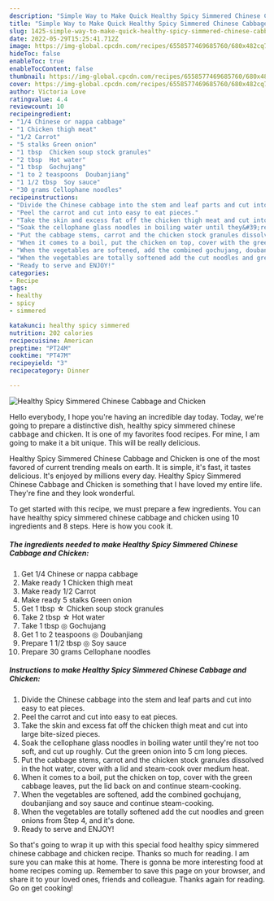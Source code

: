 ```yaml
---
description: "Simple Way to Make Quick Healthy Spicy Simmered Chinese Cabbage and Chicken"
title: "Simple Way to Make Quick Healthy Spicy Simmered Chinese Cabbage and Chicken"
slug: 1425-simple-way-to-make-quick-healthy-spicy-simmered-chinese-cabbage-and-chicken
date: 2022-05-29T15:25:41.712Z
image: https://img-global.cpcdn.com/recipes/6558577469685760/680x482cq70/healthy-spicy-simmered-chinese-cabbage-and-chicken-recipe-main-photo.jpg
hideToc: false
enableToc: true
enableTocContent: false
thumbnail: https://img-global.cpcdn.com/recipes/6558577469685760/680x482cq70/healthy-spicy-simmered-chinese-cabbage-and-chicken-recipe-main-photo.jpg
cover: https://img-global.cpcdn.com/recipes/6558577469685760/680x482cq70/healthy-spicy-simmered-chinese-cabbage-and-chicken-recipe-main-photo.jpg
author: Victoria Love
ratingvalue: 4.4
reviewcount: 10
recipeingredient:
- "1/4 Chinese or nappa cabbage"
- "1 Chicken thigh meat"
- "1/2 Carrot"
- "5 stalks Green onion"
- "1 tbsp  Chicken soup stock granules"
- "2 tbsp  Hot water"
- "1 tbsp  Gochujang"
- "1 to 2 teaspoons  Doubanjiang"
- "1 1/2 tbsp  Soy sauce"
- "30 grams Cellophane noodles"
recipeinstructions:
- "Divide the Chinese cabbage into the stem and leaf parts and cut into easy to eat pieces."
- "Peel the carrot and cut into easy to eat pieces."
- "Take the skin and excess fat off the chicken thigh meat and cut into large bite-sized pieces."
- "Soak the cellophane glass noodles in boiling water until they&#39;re not too soft, and cut up roughly. Cut the green onion into 5 cm long pieces."
- "Put the cabbage stems, carrot and the chicken stock granules dissolved in the hot water, cover with a lid and steam-cook over medium heat."
- "When it comes to a boil, put the chicken on top, cover with the green cabbage leaves, put the lid back on and continue steam-cooking."
- "When the vegetables are softened, add the combined gochujang, doubanjiang and soy sauce and continue steam-cooking."
- "When the vegetables are totally softened add the cut noodles and green onions from Step 4, and it&#39;s done."
- "Ready to serve and ENJOY!"
categories:
- Recipe
tags:
- healthy
- spicy
- simmered

katakunci: healthy spicy simmered 
nutrition: 202 calories
recipecuisine: American
preptime: "PT24M"
cooktime: "PT47M"
recipeyield: "3"
recipecategory: Dinner

---
```



![Healthy Spicy Simmered Chinese Cabbage and Chicken](https://img-global.cpcdn.com/recipes/6558577469685760/680x482cq70/healthy-spicy-simmered-chinese-cabbage-and-chicken-recipe-main-photo.jpg)

Hello everybody, I hope you're having an incredible day today. Today, we're going to prepare a distinctive dish, healthy spicy simmered chinese cabbage and chicken. It is one of my favorites food recipes. For mine, I am going to make it a bit unique. This will be really delicious.

Healthy Spicy Simmered Chinese Cabbage and Chicken is one of the most favored of current trending meals on earth. It is simple, it's fast, it tastes delicious. It's enjoyed by millions every day. Healthy Spicy Simmered Chinese Cabbage and Chicken is something that I have loved my entire life. They're fine and they look wonderful.




To get started with this recipe, we must prepare a few ingredients. You can have healthy spicy simmered chinese cabbage and chicken using 10 ingredients and 8 steps. Here is how you cook it.

<!--inarticleads1-->

##### The ingredients needed to make Healthy Spicy Simmered Chinese Cabbage and Chicken:

1. Get 1/4 Chinese or nappa cabbage
1. Make ready 1 Chicken thigh meat
1. Make ready 1/2 Carrot
1. Make ready 5 stalks Green onion
1. Get 1 tbsp ☆ Chicken soup stock granules
1. Take 2 tbsp ☆ Hot water
1. Take 1 tbsp ◎ Gochujang
1. Get 1 to 2 teaspoons ◎ Doubanjiang
1. Prepare 1 1/2 tbsp ◎ Soy sauce
1. Prepare 30 grams Cellophane noodles




<!--inarticleads2-->

##### Instructions to make Healthy Spicy Simmered Chinese Cabbage and Chicken:

1. Divide the Chinese cabbage into the stem and leaf parts and cut into easy to eat pieces.
1. Peel the carrot and cut into easy to eat pieces.
1. Take the skin and excess fat off the chicken thigh meat and cut into large bite-sized pieces.
1. Soak the cellophane glass noodles in boiling water until they&#39;re not too soft, and cut up roughly. Cut the green onion into 5 cm long pieces.
1. Put the cabbage stems, carrot and the chicken stock granules dissolved in the hot water, cover with a lid and steam-cook over medium heat.
1. When it comes to a boil, put the chicken on top, cover with the green cabbage leaves, put the lid back on and continue steam-cooking.
1. When the vegetables are softened, add the combined gochujang, doubanjiang and soy sauce and continue steam-cooking.
1. When the vegetables are totally softened add the cut noodles and green onions from Step 4, and it&#39;s done.
1. Ready to serve and ENJOY!



So that's going to wrap it up with this special food healthy spicy simmered chinese cabbage and chicken recipe. Thanks so much for reading. I am sure you can make this at home. There is gonna be more interesting food at home recipes coming up. Remember to save this page on your browser, and share it to your loved ones, friends and colleague. Thanks again for reading. Go on get cooking!
